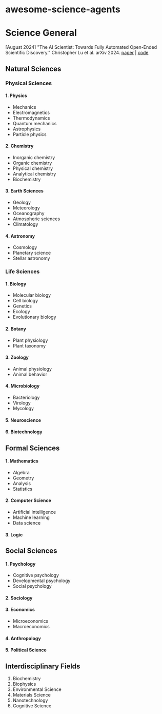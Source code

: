 # awesome-science-agents

# Science General
[August 2024] "The AI Scientist: Towards Fully Automated Open-Ended Scientific Discovery." Christopher Lu et al. arXiv 2024. [paper](https://arxiv.org/abs/2408.06292) | [code](https://github.com/ai-scientist/ai-scientist)

## Natural Sciences

### Physical Sciences

#### 1. Physics
- Mechanics
- Electromagnetics
- Thermodynamics
- Quantum mechanics
- Astrophysics
- Particle physics

#### 2. Chemistry
- Inorganic chemistry
- Organic chemistry
- Physical chemistry
- Analytical chemistry
- Biochemistry

#### 3. Earth Sciences
- Geology
- Meteorology
- Oceanography
- Atmospheric sciences
- Climatology

#### 4. Astronomy
- Cosmology
- Planetary science
- Stellar astronomy

### Life Sciences

#### 1. Biology
- Molecular biology
- Cell biology
- Genetics
- Ecology
- Evolutionary biology

#### 2. Botany
- Plant physiology
- Plant taxonomy

#### 3. Zoology
- Animal physiology
- Animal behavior

#### 4. Microbiology
- Bacteriology
- Virology
- Mycology

#### 5. Neuroscience

#### 6. Biotechnology

## Formal Sciences

#### 1. Mathematics
- Algebra
- Geometry
- Analysis
- Statistics

#### 2. Computer Science
- Artificial intelligence
- Machine learning
- Data science

#### 3. Logic

## Social Sciences

#### 1. Psychology
- Cognitive psychology
- Developmental psychology
- Social psychology

#### 2. Sociology

#### 3. Economics
- Microeconomics
- Macroeconomics

#### 4. Anthropology

#### 5. Political Science

## Interdisciplinary Fields

1. Biochemistry
2. Biophysics
3. Environmental Science
4. Materials Science
5. Nanotechnology
6. Cognitive Science
